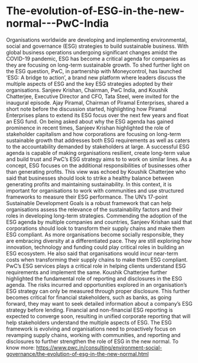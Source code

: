 # The-evolution-of-ESG-in-the-new-normal---PwC-India
Organisations worldwide are developing and implementing environmental, social and governance (ESG) strategies to build sustainable business. With global business operations undergoing significant changes amidst the COVID-19 pandemic, ESG has become a critical agenda for companies as they are focusing on long-term sustainable growth. To shed further light on the ESG question, PwC, in partnership with Moneycontrol, has launched ‘ESG: A bridge to action’, a brand new platform where leaders discuss the multiple aspects of ESG and the key ESG strategies adopted by their organisations.  Sanjeev Krishan, Chairman, PwC India, and Koushik Chatterjee, Executive Director and CFO, Tata Steel, were invited for the inaugural episode. Ajay Piramal, Chairman of Piramal Enterprises, shared a short note before the discussion started, highlighting how Piramal Enterprises plans to extend its ESG focus over the next few years and float an ESG fund.  On being asked about why the ESG agenda has gained prominence in recent times, Sanjeev Krishan highlighted the role of stakeholder capitalism and how corporations are focusing on long-term sustainable growth that addresses both ESG requirements as well as caters to the accountability demanded by stakeholders at large. A successful ESG agenda is capable of making organisations resilient, create long-term value and build trust and PwC’s ESG strategy aims to to work on similar lines.  As a concept, ESG focuses on the additional responsibilities of businesses other than generating profits. This view was echoed by Koushik Chatterjee who said that businesses should look to strike a healthy balance between generating profits and maintaining sustainability. In this context, it is important for organisations to work with communities and use structured frameworks to measure their ESG performance. The UN’s 17-point Sustainable Development Goals is a robust framework that can help organisations assess the relevance of the sustainability factors and their roles in developing long-term strategies.  Commending the adoption of the ESG agenda by multiple companies and countries, Sanjeev Krishan said that corporations should look to transform their supply chains and make them ESG compliant. As more organisations become socially responsible, they are embracing diversity at a differentiated pace. They are still exploring how innovation, technology and funding could play critical roles in building an ESG ecosystem. He also said that organisations would incur near-term costs when transforming their supply chains to make them ESG compliant. PwC’s ESG services plays a critical role in helping clients understand ESG requirements and implement the same.      Koushik Chatterjee further highlighted the fundamental role of reporting and disclosures in the ESG agenda. The risks incurred and opportunities explored in an organisation’s ESG strategy can only be measured through proper disclosure. This further becomes critical for financial stakeholders, such as banks, as going forward, they may want to seek detailed information about a company’s ESG strategy before lending. Financial and non-financial ESG reporting is expected to converge soon, resulting in unified corporate reporting that will help stakeholders understand the multiple aspects of ESG.  The ESG framework is evolving and organisations need to proactively focus on revamping supply chains, working with communities, and reporting and disclosures to further strengthen the role of ESG in the new normal. To know more: https://www.pwc.in/consulting/environment-social-governance/the-evolution-of-esg-in-the-new-normal.html

